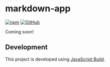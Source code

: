 # markdown-app

[![npm](https://img.shields.io/npm/v/markdown-app)](https://www.npmjs.com/package/markdown-app)
[![GitHub](https://img.shields.io/github/license/craigahobbs/markdown-app)](https://github.com/craigahobbs/markdown-app/blob/main/LICENSE)

Coming soon!


## Development

This project is developed using [JavaScript Build](https://github.com/craigahobbs/javascript-build#readme).
